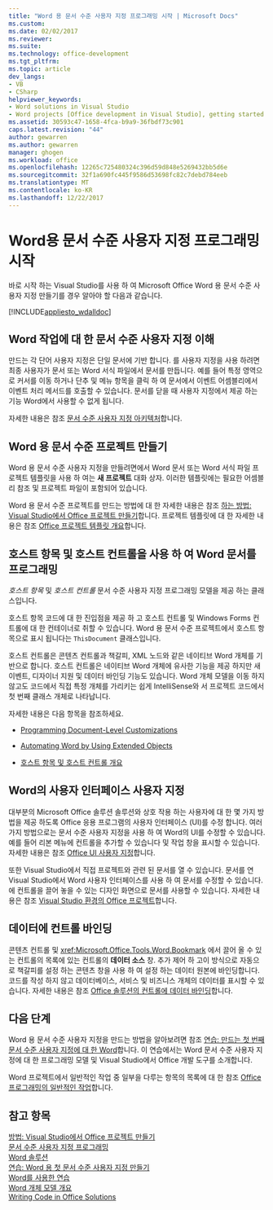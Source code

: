 ```yaml
---
title: "Word 용 문서 수준 사용자 지정 프로그래밍 시작 | Microsoft Docs"
ms.custom: 
ms.date: 02/02/2017
ms.reviewer: 
ms.suite: 
ms.technology: office-development
ms.tgt_pltfrm: 
ms.topic: article
dev_langs:
- VB
- CSharp
helpviewer_keywords:
- Word solutions in Visual Studio
- Word projects [Office development in Visual Studio], getting started
ms.assetid: 30593c47-1658-4fca-b9a9-36fbdf73c901
caps.latest.revision: "44"
author: gewarren
ms.author: gewarren
manager: ghogen
ms.workload: office
ms.openlocfilehash: 12265c725480324c396d59d848e5269432bb5d6e
ms.sourcegitcommit: 32f1a690fc445f9586d53698fc82c7debd784eeb
ms.translationtype: MT
ms.contentlocale: ko-KR
ms.lasthandoff: 12/22/2017
---
```

# <a name="getting-started-programming-document-level-customizations-for-word"></a>Word용 문서 수준 사용자 지정 프로그래밍 시작
  바로 시작 하는 Visual Studio를 사용 하 여 Microsoft Office Word 용 문서 수준 사용자 지정 만들기를 경우 알아야 할 다음과 같습니다.  
  
 [!INCLUDE[appliesto_wdalldoc](../vsto/includes/appliesto-wdalldoc-md.md)]  
  
## <a name="understanding-how-document-level-customizations-for-word-work"></a>Word 작업에 대 한 문서 수준 사용자 지정 이해  
 만드는 각 단어 사용자 지정은 단일 문서에 기반 합니다. 를 사용자 지정을 사용 하려면 최종 사용자가 문서 또는 Word 서식 파일에서 문서를 만듭니다. 예를 들어 특정 영역으로 커서를 이동 하거나 단추 및 메뉴 항목을 클릭 하 여 문서에서 이벤트 어셈블리에서 이벤트 처리 메서드를 호출할 수 있습니다. 문서를 닫을 때 사용자 지정에서 제공 하는 기능 Word에서 사용할 수 없게 됩니다.  
  
 자세한 내용은 참조 [문서 수준 사용자 지정 아키텍처](../vsto/architecture-of-document-level-customizations.md)합니다.  
  
## <a name="creating-document-level-projects-for-word"></a>Word 용 문서 수준 프로젝트 만들기  
 Word 용 문서 수준 사용자 지정을 만들려면에서 Word 문서 또는 Word 서식 파일 프로젝트 템플릿을 사용 하 여는 **새 프로젝트** 대화 상자. 이러한 템플릿에는 필요한 어셈블리 참조 및 프로젝트 파일이 포함되어 있습니다.  
  
 Word 용 문서 수준 프로젝트를 만드는 방법에 대 한 자세한 내용은 참조 [하는 방법: Visual Studio에서 Office 프로젝트 만들기](../vsto/how-to-create-office-projects-in-visual-studio.md)합니다. 프로젝트 템플릿에 대 한 자세한 내용은 참조 [Office 프로젝트 템플릿 개요](../vsto/office-project-templates-overview.md)합니다.  
  
## <a name="programming-word-documents-by-using-host-items-host-controls"></a>호스트 항목 및 호스트 컨트롤을 사용 하 여 Word 문서를 프로그래밍  
 *호스트 항목* 및 *호스트 컨트롤* 문서 수준 사용자 지정 프로그래밍 모델을 제공 하는 클래스입니다.  
  
 호스트 항목 코드에 대 한 진입점을 제공 하 고 호스트 컨트롤 및 Windows Forms 컨트롤에 대 한 컨테이너로 취할 수 있습니다. Word 용 문서 수준 프로젝트에서 호스트 항목으로 표시 됩니다는 `ThisDocument` 클래스입니다.  
  
 호스트 컨트롤은 콘텐츠 컨트롤과 책갈피, XML 노드와 같은 네이티브 Word 개체를 기반으로 합니다. 호스트 컨트롤은 네이티브 Word 개체에 유사한 기능을 제공 하지만 새 이벤트, 디자이너 지원 및 데이터 바인딩 기능도 있습니다. Word 개체 모델을 이동 하지 않고도 코드에서 직접 특정 개체를 가리키는 쉽게 IntelliSense와 서 프로젝트 코드에서 첫 번째 클래스 개체로 나타납니다.  
  
 자세한 내용은 다음 항목을 참조하세요.  
  
-   [Programming Document-Level Customizations](../vsto/programming-document-level-customizations.md)  
  
-   [Automating Word by Using Extended Objects](../vsto/automating-word-by-using-extended-objects.md)  
  
-   [호스트 항목 및 호스트 컨트롤 개요](../vsto/host-items-and-host-controls-overview.md)  
  
## <a name="customizing-the-user-interface-of-word"></a>Word의 사용자 인터페이스 사용자 지정  
 대부분의 Microsoft Office 솔루션 솔루션와 상호 작용 하는 사용자에 대 한 몇 가지 방법을 제공 하도록 Office 응용 프로그램의 사용자 인터페이스 (UI)를 수정 합니다. 여러 가지 방법으로는 문서 수준 사용자 지정을 사용 하 여 Word의 UI를 수정할 수 있습니다. 예를 들어 리본 메뉴에 컨트롤을 추가할 수 있습니다 및 작업 창을 표시할 수 있습니다. 자세한 내용은 참조 [Office UI 사용자 지정](../vsto/office-ui-customization.md)합니다.  
  
 또한 Visual Studio에서 직접 프로젝트와 관련 된 문서를 열 수 있습니다. 문서를 연 Visual Studio에서 Word 사용자 인터페이스를 사용 하 여 문서를 수정할 수 있습니다. 에 컨트롤을 끌어 놓을 수 있는 디자인 화면으로 문서를 사용할 수 있습니다. 자세한 내용은 참조 [Visual Studio 환경의 Office 프로젝트](../vsto/office-projects-in-the-visual-studio-environment.md)합니다.  
  
## <a name="binding-controls-to-data"></a>데이터에 컨트롤 바인딩  
 콘텐츠 컨트롤 및 <xref:Microsoft.Office.Tools.Word.Bookmark> 에서 끌어 올 수 있는 컨트롤의 목록에 있는 컨트롤의 **데이터 소스** 창. 추가 제어 하 고이 방식으로 자동으로 책갈피를 설정 하는 콘텐츠 창을 사용 하 여 설정 하는 데이터 원본에 바인딩합니다. 코드를 작성 하지 않고 데이터베이스, 서비스 및 비즈니스 개체의 데이터를 표시할 수 있습니다. 자세한 내용은 참조 [Office 솔루션의 컨트롤에 데이터 바인딩](../vsto/binding-data-to-controls-in-office-solutions.md)합니다.  
  
## <a name="next-steps"></a>다음 단계  
 Word 용 문서 수준 사용자 지정을 만드는 방법을 알아보려면 참조 [연습: 만드는 첫 번째 문서 수준 사용자 지정에 대 한 Word](../vsto/walkthrough-creating-your-first-document-level-customization-for-word.md)합니다. 이 연습에서는 Word 문서 수준 사용자 지정에 대 한 프로그래밍 모델 및 Visual Studio에서 Office 개발 도구를 소개합니다.  
  
 Word 프로젝트에서 일반적인 작업 중 일부을 다루는 항목의 목록에 대 한 참조 [Office 프로그래밍의 일반적인 작업](../vsto/common-tasks-in-office-programming.md)합니다.  
  
## <a name="see-also"></a>참고 항목  
 [방법: Visual Studio에서 Office 프로젝트 만들기](../vsto/how-to-create-office-projects-in-visual-studio.md)   
 [문서 수준 사용자 지정 프로그래밍](../vsto/programming-document-level-customizations.md)   
 [Word 솔루션](../vsto/word-solutions.md)   
 [연습: Word 용 첫 문서 수준 사용자 지정 만들기](../vsto/walkthrough-creating-your-first-document-level-customization-for-word.md)   
 [Word를 사용한 연습](../vsto/walkthroughs-using-word.md)   
 [Word 개체 모델 개요](../vsto/word-object-model-overview.md)   
 [Writing Code in Office Solutions](../vsto/writing-code-in-office-solutions.md)  
  
  
